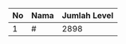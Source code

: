 | No | Nama            | Jumlah Level |
|----|-----------------|--------------|
| 1  | #    |    2898        |
